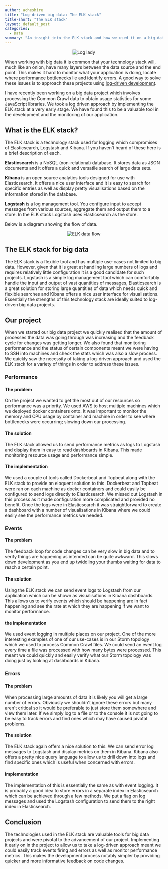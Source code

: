 ```yaml
---
author: acheshire
title: "Log-driven big data: The ELK stack"
title-short: "The ELK stack"
layout: default_post
categories:
  - Data
summary: "An insight into the ELK stack and how we used it on a big data project"
---
```


<p style="text-align: center">
	<img src='{{ site.baseurl }}/acheshire/assets/log-lady.png' title="Log lady" />
</p>

When working with big data it is common that your technology stack will, much like an onion, have many layers between the data source and the end point.
This makes it hard to monitor what your application is doing, locate where performance bottlenecks lie and identify errors.
A good way to solve these issues is to approach these projects using [log-driven development](http://www.infoworld.com/article/3017687/application-development/get-started-with-log-driven-development.html).

I have recently been working on a big data project which involves processing the Common Crawl data to obtain usage statistics for some JavaScript libraries.
We took a log driven approach by implementing the ELK stack at a very early stage.
We have found this to be a valuable tool in the development and the monitoring of our application.

## What is the ELK stack?

The ELK stack is a technology stack used for logging which compromises of Elasticsearch, Logstash and Kibana.
If you haven't heard of these here is a brief description of each.

**Elasticsearch** is a NoSQL (non-relational) database.
It stores data as JSON documents and it offers a quick and versatile search of large data sets.

**Kibana** is an open source analytics tools designed for use with Elasticsearch.
It offers a nice user interface and it is easy to search for specific entries as well as display pretty visualisations based on the information stored in the database.

**Logstash** is a log management tool.
You configure input to accept messages from various sources, aggregate them and output them to a store.
In the ELK stack Logstash uses Elasticsearch as the store.

Below is a diagram showing the flow of data.

<p style="text-align: center">
	<img src='{{ site.baseurl }}/acheshire/assets/elk-data-flow.png' title="ELK data flow" />
</p>

## The ELK stack for big data

The ELK stack is a flexible tool and has multiple use-cases not limited to big data.
However, given that it is great at handling large numbers of logs and requires relatively little configuration it is a good candidate for such projects.
Logstash is a simple log management tool which can comfortably handle the input and output of vast quantities of messages, Elasticsearch is a great solution for storing large quantities of data which needs quick and flexible searches and Kibana offers a nice user interface for visualisations.
Essentially the strengths of this technology stack are ideally suited to log-driven big data projects.

## Our project

When we started our big data project we quickly realised that the amount of processes the data was going through was increasing and the feedback cycle for changes was getting longer.
We also found that monitoring performance and the status of certain components meant we were having to SSH into machines and check the stats which was also a slow process.
We quickly saw the necessity of taking a log-driven approach and used the ELK stack for a variety of things in order to address these issues.

### Performance

#### The problem

On the project we wanted to get the most out of our resources so performance was a priority.
We used AWS to host multiple machines which we deployed docker containers onto.
It was important to monitor the memory and CPU usage by container and machine in order to see where bottlenecks were occurring; slowing down our processing.

#### The solution

The ELK stack allowed us to send performance metrics as logs to Logstash and display them in easy to read dashboards in Kibana.
This made monitoring resource usage and performance simple.

#### The implementation

We used a couple of tools called Dockerbeat and Topbeat along with the ELK stack to provide an eloquent solution to this.
Dockerbeat and Topbeat were ran on each machine as docker containers and could easily be configured to send logs directly to Elasticsearch.
We missed out Logstash in this process as it made configuration more complicated and provided no benefit.
Once the logs were in Elasticsearch it was straightforward to create a dashboard with a number of visualisations in Kibana where we could easily see the performance metrics we needed.

### Events

#### The problem

The feedback loop for code changes can be very slow in big data and to verify things are happening as intended can be quite awkward.
This slows down development as you end up twiddling your thumbs waiting for data to reach a certain point.

#### The solution

Using the ELK stack we can send event logs to Logstash from our application which can be shown as visualisations in Kibana dashboards.
This allows us to verify events which should be happening are in fact happening and see the rate at which they are happening if we want to monitor performance.

#### the implementation

We used event logging in multiple places on our project.
One of the more interesting examples of one of our use-cases is in our Storm topology which we used to process Common Crawl files.
We could send an event log every time a file was processed with how many bytes were processed.
This meant we could quickly and easily verify what our Storm topology was doing just by looking at dashboards in Kibana.

### Errors

#### The problem

When processing large amounts of data it is likely you will get a large number of errors.
Obviously we shouldn't ignore these errors but many aren't critical so it would be preferable to just store them somewhere and view them later.
If we simply log to a file or to the console it is not going to be easy to track errors and find ones which may have caused pivotal problems.

#### The solution

The ELK stack again offers a nice solution to this.
We can send error log messages to Logstash and display metrics on them in Kibana.
Kibana also offers a pretty nice query language to allow us to drill down into logs and find specific ones which is useful when concerned with errors.

#### implementation

The implementation of this is essentially the same as with event logging.
It is probably a good idea to store errors in a separate index in Elasticsearch which can be achieved through a few methods.
We put a flag on log messages and used the Logstash configuration to send them to the right index in Elasticsearch.

## Conclusion

The technologies used in the ELK stack are valuable tools for big data projects and were pivotal to the advancement of our project.
Implementing it early on in the project to allow us to take a log-driven approach meant we could easily track events firing and errors as well as monitor performance metrics.
This makes the development process notably simpler by providing quicker and more informative feedback on code changes.

